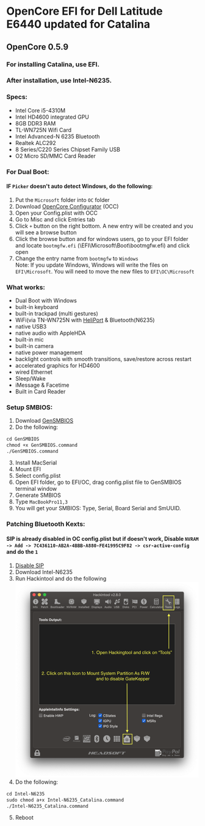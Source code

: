 # OpenCore EFI for Dell Latitude E6440 updated for Catalina
## OpenCore 0.5.9

### For installing Catalina, use EFI.
### After installation, use Intel-N6235.

### Specs:
  - Intel Core i5-4310M
  - Intel HD4600 integrated GPU
  - 8GB DDR3 RAM
  - TL-WN725N Wifi Card
  - Intel Advanced-N 6235 Bluetooth
  - Realtek ALC292
  - 8 Series/C220 Series Chipset Family USB
  - O2 Micro SD/MMC Card Reader
  
  ### For Dual Boot:
  #### IF `Picker` doesn't auto detect Windows, do the following:
 1. Put the `Microsoft` folder into `OC` folder
 2. Download  [OpenCore Configurator](https://mackie100projects.altervista.org/download-opencore-configurator) (OCC) 
 3. Open your Config.plist with OCC
 4. Go to Misc and click Entries tab
 5. Click `+` button on the right bottom. A new entry will be created and you will see a browse button
 6. Click the browse button and for windows users, go to your EFI folder  and locate `bootmgfw.efi`  (\EFI\Microsoft\Boot\bootmgfw.efi) and click open
 7. Change the entry name from `bootmgfw` to `Windows`<br>
 Note: If you update Windows, Windows will write the files on `EFI\Microsoft`. You will need to move the new files to `EFI\OC\Microsoft`
  

 
 ### What works:
 
 - Dual Boot with Windows
 - built-in keyboard
 - built-in trackpad (multi gestures)
 - WiFi(via TN-WN725N with [HeliPort](https://github.com/OpenIntelWireless/HeliPort/releases) & Bluetooth(N6235)
 - native USB3
 - native audio with AppleHDA
 - built-in mic
 - built-in camera
 - native power management
 - backlight controls with smooth transitions, save/restore across restart
 - accelerated graphics for HD4600
 - wired Ethernet
 - Sleep/Wake
 - iMessage & Facetime
 - Built in Card Reader

### Setup SMBIOS:

1. Download [GenSMBIOS](https://github.com/corpnewt/GenSMBIOS)
2. Do the following:
```
cd GenSMBIOS
chmod +x GenSMBIOS.command
./GenSMBIOS.command
```
3. Install MacSerial
4. Mount EFI
5. Select config.plist
6. Open EFI folder, go to EFI/OC, drag config.plist file to GenSMBIOS terminal window
7. Generate SMBIOS
8. Type `MacBookPro11,3`
9. You will get your SMBIOS: Type, Serial, Board Serial and SmUUID.

### Patching Bluetooth Kexts: 
#### SIP is already disabled in OC config.plist but if doesn't work, Disable `NVRAM -> Add -> 7C436110-AB2A-4BBB-A880-FE41995C9F82 -> csr-active-config` and do the `1`
1. [Disable SIP](https://www.reddit.com/r/MacOSBeta/comments/hy35is/how_exactly_do_you_disable_sip_in_big_sur/fza94t8?utm_source=share&utm_medium=web2x&context=3)
2. Download Intel-N6235
3. Run Hackintool and do the following
![Hackintool](https://raw.githubusercontent.com/KD-AIP/Hackintosh-E6440/Catalina_OC/hackintool.png)
4. Do the following:
```
cd Intel-N6235
sudo chmod a+x Intel-N6235_Catalina.command
./Intel-N6235_Catalina.command
```
5. Reboot

